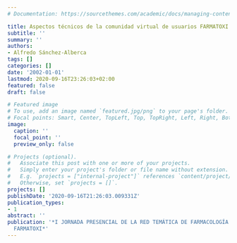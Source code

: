 ```yaml
---
# Documentation: https://sourcethemes.com/academic/docs/managing-content/

title: Aspectos técnicos de la comunidad virtual de usuarios FARMATOXI
subtitle: ''
summary: ''
authors:
- Alfredo Sánchez-Alberca
tags: []
categories: []
date: '2002-01-01'
lastmod: 2020-09-16T23:26:03+02:00
featured: false
draft: false

# Featured image
# To use, add an image named `featured.jpg/png` to your page's folder.
# Focal points: Smart, Center, TopLeft, Top, TopRight, Left, Right, BottomLeft, Bottom, BottomRight.
image:
  caption: ''
  focal_point: ''
  preview_only: false

# Projects (optional).
#   Associate this post with one or more of your projects.
#   Simply enter your project's folder or file name without extension.
#   E.g. `projects = ["internal-project"]` references `content/project/deep-learning/index.md`.
#   Otherwise, set `projects = []`.
projects: []
publishDate: '2020-09-16T21:26:03.009331Z'
publication_types:
- 1
abstract: ''
publication: '*I JORNADA PRESENCIAL DE LA RED TEMÁTICA DE FARMACOLOGÍA Y TOXICOLOGÍA
  FARMATOXI*'
---
```

